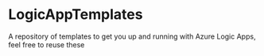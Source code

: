 # LogicAppTemplates
A repository of templates to get you up and running with Azure Logic Apps, feel free to reuse these
